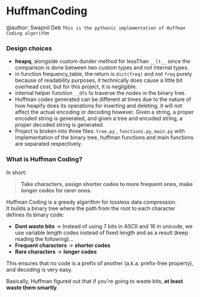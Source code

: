 # HuffmanCoding
@author: Swapnil Deb
`This is the pythonic implementation of Huffman Coding algorithm `

### Design choices
- **heapq**, alongside custom dunder method for lessThan `__lt__` since the comparison is done between two custom types and not internal types.
- in function frequency_table, the return is `dict(freq)` and not `freq` purely because of readability purposes, it technically does cause a little bit overhead cost, but for this project, it is negligible.
- internal helper function `__dfs` to traverse the nodes in the binary tree.
- Huffman codes generated can be different at times due to the nature of how heapify does its operations for inserting and deleting, it will not affect the actual encoding or decoding however. Given a string, a proper encoded string is generated, and given a tree and encoded string, a proper decoded string is generated.
- Project is broken into three files: `tree.py` , `functions.py`, `main.py` with implementation of the binary tree, huffman functions and main functions are separated respectively.

### What is Huffman Coding?

In short:  
> **Take characters, assign shorter codes to more frequent ones, make longer codes for rarer ones.**

Huffman Coding is a greedy algorithm for lossless data compression.  
It builds a binary tree where the path from the root to each character defines its binary code:
- **Dont waste bits** → Instead of using 7 bits in ASCII and 16 in unicode, we use variable length codes instead of fixed length and as a result (keep reading the following)...
- **Frequent characters** → **shorter codes**
- **Rare characters** → **longer codes**

This ensures that no code is a prefix of another (a.k.a. prefix-free property), and decoding is very easy.

Basically, Huffman figured out that if you're going to waste bits, **at least waste them smartly**.
